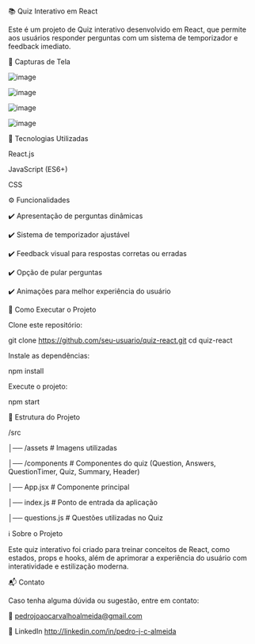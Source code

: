 📚 Quiz Interativo em React

Este é um projeto de Quiz interativo desenvolvido em React, que permite aos usuários responder perguntas com um sistema de temporizador e feedback imediato.

📸 Capturas de Tela

![image](https://github.com/user-attachments/assets/75544d8e-7fb3-42af-a74a-5d7526a3489e)

![image](https://github.com/user-attachments/assets/8b4f5f5c-514b-4e97-9da5-3440907883a0)

![image](https://github.com/user-attachments/assets/39099262-532a-499b-b46d-93a477adc813)

![image](https://github.com/user-attachments/assets/0d64aa23-2755-4fd4-8d15-0725ac8165cc)

🚀 Tecnologias Utilizadas

React.js

JavaScript (ES6+)

CSS

⚙️ Funcionalidades

✔️ Apresentação de perguntas dinâmicas

✔️ Sistema de temporizador ajustável

✔️ Feedback visual para respostas corretas ou erradas

✔️ Opção de pular perguntas

✔️ Animações para melhor experiência do usuário


🔧 Como Executar o Projeto

Clone este repositório:

git clone https://github.com/seu-usuario/quiz-react.git
cd quiz-react


Instale as dependências:

npm install

Execute o projeto:

npm start


📂 Estrutura do Projeto

/src

│── /assets         # Imagens utilizadas

│── /components     # Componentes do quiz (Question, Answers, QuestionTimer, Quiz, Summary, Header)

│── App.jsx         # Componente principal

│── index.js        # Ponto de entrada da aplicação

│── questions.js    # Questões utilizadas no Quiz


ℹ️ Sobre o Projeto

Este quiz interativo foi criado para treinar conceitos de React, como estados, props e hooks, além de aprimorar a experiência do usuário com interatividade e estilização moderna.

📬 Contato

Caso tenha alguma dúvida ou sugestão, entre em contato:

📧 pedrojoaocarvalhoalmeida@gmail.com

🔗 LinkedIn http://linkedin.com/in/pedro-j-c-almeida
